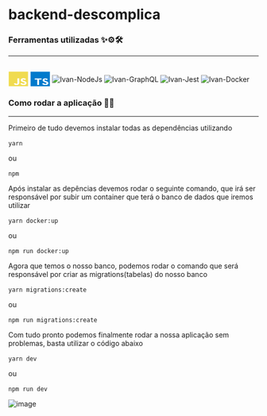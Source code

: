 # backend-descomplica

### Ferramentas utilizadas ✨⚙🛠
<hr>
<div style="display: inline_block"><br>
  <img align="center" alt="Ivan-Js" height="30" width="40" src="https://raw.githubusercontent.com/devicons/devicon/master/icons/javascript/javascript-plain.svg">
  <img align="center" alt="Ivan-Ts" height="30" width="40" src="https://raw.githubusercontent.com/devicons/devicon/master/icons/typescript/typescript-plain.svg">
  <img align="center" alt="Ivan-NodeJs" height="30" width="40" src="https://cdn.jsdelivr.net/gh/devicons/devicon/icons/nodejs/nodejs-original.svg">
  <img align="center" alt="Ivan-GraphQL" height="30" width="40" src="https://cdn.jsdelivr.net/gh/devicons/devicon/icons/graphql/graphql-plain.svg">
  <img align="center" alt="Ivan-Jest" height="30" width="40" src="https://cdn.jsdelivr.net/gh/devicons/devicon/icons/jest/jest-plain.svg">
  <img align="center" alt="Ivan-Docker" height="30" width="40" src="https://cdn.jsdelivr.net/gh/devicons/devicon/icons/docker/docker-original.svg">
</div>

### Como rodar a aplicação 🚀🔥
<hr>

Primeiro de tudo devemos instalar todas as dependências utilizando
```
yarn 
```
ou
```
npm
```

Após instalar as depências devemos rodar o seguinte comando, que irá ser responsável por subir um container que terá o banco de dados que iremos utilizar
```
yarn docker:up
```
ou 
```
npm run docker:up
```

Agora que temos o nosso banco, podemos rodar o comando que será responsável por criar as migrations(tabelas) do nosso banco
```
yarn migrations:create
```
ou 
```
npm run migrations:create
```

Com tudo pronto podemos finalmente rodar a nossa aplicação sem problemas, basta utilizar o código abaixo
```
yarn dev
```
ou 
```
npm run dev
```

![image](https://user-images.githubusercontent.com/62350674/184053305-51d8e98b-a806-450c-a1fb-1b12d6346ca7.png)



